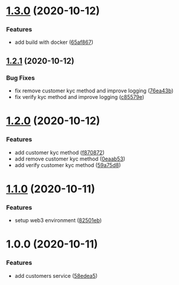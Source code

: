 # [1.3.0](https://github.com/project-alkemi/alkemi-earn-kyc-service/compare/v1.2.1...v1.3.0) (2020-10-12)


### Features

* add build with docker ([65af867](https://github.com/project-alkemi/alkemi-earn-kyc-service/commit/65af867c2506098a2dfbab76feff4645b027c404))

## [1.2.1](https://github.com/project-alkemi/alkemi-earn-kyc-service/compare/v1.2.0...v1.2.1) (2020-10-12)


### Bug Fixes

* fix remove customer kyc method and improve logging ([76ea43b](https://github.com/project-alkemi/alkemi-earn-kyc-service/commit/76ea43bcb94dbe3b21dadbc8cb24de5b6acdf222))
* fix verify kyc method and improve logging ([c85579e](https://github.com/project-alkemi/alkemi-earn-kyc-service/commit/c85579e99db2a4ee508c5f8fe28c6ccf7676d2e7))

# [1.2.0](https://github.com/project-alkemi/alkemi-earn-kyc-service/compare/v1.1.0...v1.2.0) (2020-10-12)


### Features

* add customer kyc method ([f870872](https://github.com/project-alkemi/alkemi-earn-kyc-service/commit/f870872274cd4b5b34d7f50444d52161a9f8a6b5))
* add remove customer kyc method ([0eaab53](https://github.com/project-alkemi/alkemi-earn-kyc-service/commit/0eaab539baa507140478bf013ad8981e9ce061e8))
* add verify customer kyc method ([59a75d8](https://github.com/project-alkemi/alkemi-earn-kyc-service/commit/59a75d879ea33b78522878fd2580f12efca0b0d9))

# [1.1.0](https://github.com/project-alkemi/alkemi-earn-kyc-service/compare/v1.0.0...v1.1.0) (2020-10-11)


### Features

* setup web3 environment ([82501eb](https://github.com/project-alkemi/alkemi-earn-kyc-service/commit/82501eb353419fd531982c56e4a0d1027c43370f))

# 1.0.0 (2020-10-11)


### Features

* add customers service ([58edea5](https://github.com/project-alkemi/alkemi-earn-kyc-service/commit/58edea5cb6ba3bed14287a7beff1c9cd0027c5ba))
